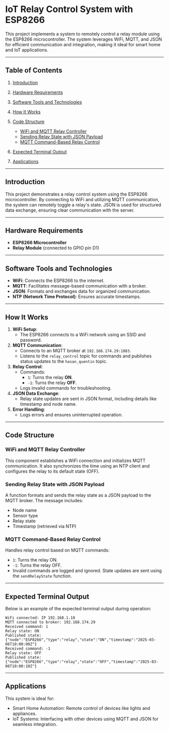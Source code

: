 # IoT Relay Control System with ESP8266

This project implements a system to remotely control a relay module using the ESP8266 microcontroller. The system leverages WiFi, MQTT, and JSON for efficient communication and integration, making it ideal for smart home and IoT applications.

---

## Table of Contents
1. [Introduction](#introduction)
2. [Hardware Requirements](#hardware-requirements)
3. [Software Tools and Technologies](#software-tools-and-technologies)
4. [How It Works](#how-it-works)
5. [Code Structure](#code-structure)
    - [WiFi and MQTT Relay Controller](#wifi-and-mqtt-relay-controller)
    - [Sending Relay State with JSON Payload](#sending-relay-state-with-json-payload)
    - [MQTT Command-Based Relay Control](#mqtt-command-based-relay-control)
      
6. [Expected Terminal Output](#expected-terminal-output)
7. [Applications](#applications)

---

## Introduction
This project demonstrates a relay control system using the ESP8266 microcontroller. By connecting to WiFi and utilizing MQTT communication, the system can remotely toggle a relay's state. JSON is used for structured data exchange, ensuring clear communication with the server.

---

## Hardware Requirements
- **ESP8266 Microcontroller**
- **Relay Module** (connected to GPIO pin D1)

---

## Software Tools and Technologies
- **WiFi**: Connects the ESP8266 to the internet.
- **MQTT**: Facilitates message-based communication with a broker.
- **JSON**: Formats and exchanges data for organized communication.
- **NTP (Network Time Protocol)**: Ensures accurate timestamps.

---

## How It Works
1. **WiFi Setup**:
   - The ESP8266 connects to a WiFi network using an SSID and password.
2. **MQTT Communication**:
   - Connects to an MQTT broker at `192.168.174.29:1883`.
   - Listens to the `relay_control` topic for commands and publishes status updates to the `hasan_quentin` topic.
3. **Relay Control**:
   - Commands:
     - `1`: Turns the relay **ON**.
     - `-1`: Turns the relay **OFF**.
   - Logs invalid commands for troubleshooting.
4. **JSON Data Exchange**:
   - Relay state updates are sent in JSON format, including details like timestamp and node name.
5. **Error Handling**:
   - Logs errors and ensures uninterrupted operation.

---

## Code Structure

### WiFi and MQTT Relay Controller
This component establishes a WiFi connection and initializes MQTT communication. It also synchronizes the time using an NTP client and configures the relay to its default state (OFF).

### Sending Relay State with JSON Payload
A function formats and sends the relay state as a JSON payload to the MQTT broker. The message includes:
- Node name
- Sensor type
- Relay state
- Timestamp (retrieved via NTP)

### MQTT Command-Based Relay Control
Handles relay control based on MQTT commands:
- `1`: Turns the relay ON.
- `-1`: Turns the relay OFF.
- Invalid commands are logged and ignored.
State updates are sent using the `sendRelayState` function.

---

## Expected Terminal Output
Below is an example of the expected terminal output during operation:
```plaintext
WiFi connected: IP 192.168.1.10
MQTT connected to broker: 192.168.174.29
Received command: 1
Relay state: ON
Published state: {"node":"ESP8266","type":"relay","state":"ON","timestamp":"2025-03-06T10:00:00Z"}
Received command: -1
Relay state: OFF
Published state: {"node":"ESP8266","type":"relay","state":"OFF","timestamp":"2025-03-06T10:00:10Z"}
```

---
## Applications
This system is ideal for:

- Smart Home Automation: Remote control of devices like lights and appliances.
- IoT Systems: Interfacing with other devices using MQTT and JSON for seamless integration.



